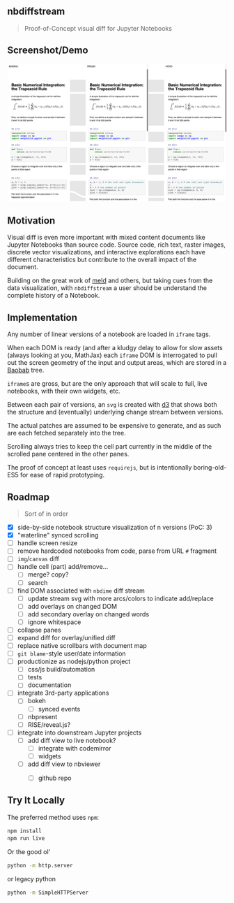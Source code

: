 ## nbdiffstream
> Proof-of-Concept visual diff for Jupyter Notebooks


## Screenshot/Demo
[![here's a diff](screenshot.png)](https://cdn.rawgit.com/bollwyvl/nbdiffstream/a43c6f9a252542512831a8ed42d87df6ca333284/index.html)


## Motivation
Visual diff is even more important with mixed content documents like
Jupyter Notebooks than source code. Source code, rich text, raster images,
discrete vector visualizations, and interactive explorations each have
different characteristics but contribute to the overall impact of the
document.

Building on the great work of [meld](http://meldmerge.org/) and others, but
taking cues from the data visualization, with `nbdiffstream` a user should be
understand the complete history of a Notebook.


## Implementation
Any number of linear versions of a notebook are loaded in `iframe` tags.

When each DOM is ready (and after a kludgy delay to allow for slow assets
(always looking at you, MathJax) each `iframe` DOM is interrogated to pull out
the screen geometry of the input and output areas, which are stored in a  
[Baobab](https://github.com/Yomguithereal/baobab) tree.

`iframe`s are gross, but are the only approach that will scale to full, live
notebooks, with their own widgets, etc.

Between each pair of versions, an `svg` is created with
[d3](https://github.com/mbostock/d3) that shows both the structure and
(eventually) underlying change stream between versions.

The actual patches are assumed to be expensive to generate, and as such are
each fetched separately into the tree.

Scrolling always tries to keep the cell part currently in the middle of the
scrolled pane centered in the other panes.

The proof of concept at least uses `requirejs`, but is intentionally
boring-old-ES5 for ease of rapid prototyping.

## Roadmap
> Sort of in order

- [x] side-by-side notebook structure visualization of n versions (PoC: 3)
- [x] "waterline" synced scrolling
- [ ] handle screen resize
- [ ] remove hardcoded notebooks from code, parse from URL `#` fragment
- [ ] `img`/`canvas` diff
- [ ] handle cell (part) add/remove...
  - [ ] merge? copy?
  - [ ] search
- [ ] find DOM associated with `nbdime` diff stream
  - [ ] update stream svg with more arcs/colors to indicate add/replace
  - [ ] add overlays on changed DOM
  - [ ] add secondary overlay on changed words
  - [ ] ignore whitespace
- [ ] collapse panes
- [ ] expand diff for overlay/unified diff
- [ ] replace native scrollbars with document map
- [ ] `git blame`-style user/date information
- [ ] productionize as nodejs/python project
  - [ ] css/js build/automation
  - [ ] tests
  - [ ] documentation
- [ ] integrate 3rd-party applications
  - [ ] bokeh
    - [ ] synced events
  - [ ] nbpresent
  - [ ] RISE/reveal.js?
- [ ] integrate into downstream Jupyter projects
  - [ ] add diff view to live notebook?
    - [ ] integrate with codemirror
    - [ ] widgets
  - [ ] add diff view to nbviewer
    - [ ] github repo


## Try It Locally
The preferred method uses `npm`:
```bash
npm install
npm run live
```

Or the good ol'
```bash
python -m http.server
```

or legacy python

```bash
python -m SimpleHTTPServer
```
